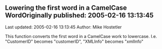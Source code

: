 ## Lowering the first word in a CamelCase WordOriginally published: 2005-02-16 13:13:45 
Last updated: 2005-02-16 13:13:45 
Author: Mike Hostetler 
 
This function converts the first word in a CamelCase work to lowercase.  I.e. "CustomerID" becomes "customerID", "XMLInfo" becomes "xmlInfo"